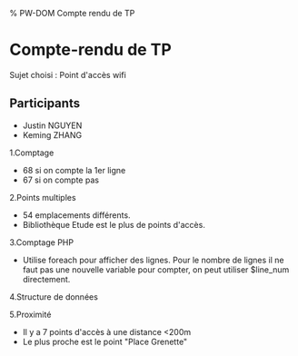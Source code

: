 % PW-DOM  Compte rendu de TP

# Compte-rendu de TP

Sujet choisi : Point d'accès wifi

## Participants 

* Justin NGUYEN
* Keming ZHANG

1.Comptage
* 68 si on compte la 1er ligne
* 67 si on compte pas

2.Points multiples
* 54 emplacements différents.
* Bibliothèque Etude est le plus de points d'accès.

3.Comptage PHP
* Utilise foreach pour afficher des lignes. Pour le nombre de lignes il ne faut pas une nouvelle variable pour compter, on peut utiliser $line_num directement.

4.Structure de données

5.Proximité
* Il y a 7 points d'accès à une distance <200m
* Le plus proche est le point "Place Grenette"
